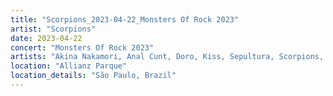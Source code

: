 ```yaml
---
title: "Scorpions_2023-04-22_Monsters Of Rock 2023"
artist: "Scorpions"
date: 2023-04-22
concert: "Monsters Of Rock 2023"
artists: "Akina Nakamori, Anal Cunt, Doro, Kiss, Sepultura, Scorpions, Deep Purple, Burger King, Candlemass"
location: "Allianz Parque"
location_details: "São Paulo, Brazil"
---
```

